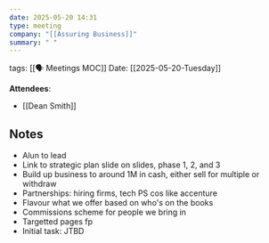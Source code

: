 ```yaml
---
date: 2025-05-20 14:31
type: meeting
company: "[[Assuring Business]]"
summary: " "
---
```

tags: [[🗣️ Meetings MOC]]
Date: [[2025-05-20-Tuesday]]

**Attendees**: 
- [[Dean Smith]]

## Notes
- Alun to lead
- Link to strategic plan slide on slides, phase 1, 2, and 3
- Build up business to around 1M in cash, either sell for multiple or withdraw
- Partnerships: hiring firms, tech PS cos like accenture
- Flavour what we offer based on who's on the books
- Commissions scheme for people we bring in
- Targetted pages fp
- Initial task: JTBD


